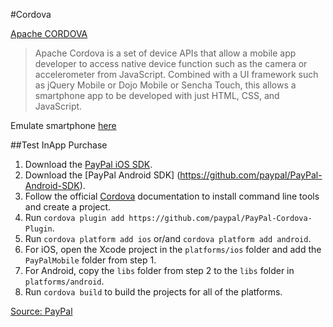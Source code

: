
#Cordova

[Apache CORDOVA](http://cordova.apache.org/)

> Apache Cordova is a set of device APIs that allow a mobile app developer to access native device function such as the camera or accelerometer from JavaScript. Combined with a UI framework such as jQuery Mobile or Dojo Mobile or Sencha Touch, this allows a smartphone app to be developed with just HTML, CSS, and JavaScript.

Emulate smartphone [here](http://emulate.phonegap.com/)

##Test InApp Purchase

1. Download the [PayPal iOS SDK](https://github.com/paypal/PayPal-iOS-SDK).
2. Download the [PayPal Android SDK] (https://github.com/paypal/PayPal-Android-SDK).
3. Follow the official [Cordova](https://cordova.apache.org) documentation to install command line tools and create a project.
4. Run `cordova plugin add https://github.com/paypal/PayPal-Cordova-Plugin`.
5. Run `cordova platform add ios` or/and `cordova platform add android`.
6. For iOS, open the Xcode project in the `platforms/ios` folder and add the `PayPalMobile` folder from step 1.
7. For Android, copy the `libs` folder from step 2 to the `libs` folder in `platforms/android`.
8. Run `cordova build` to build the projects for all of the platforms.

[Source: PayPal](https://github.com/paypal/PayPal-Cordova-Plugin)